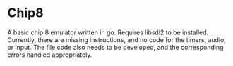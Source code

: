 # Chip8

A basic chip 8 emulator written in go. Requires libsdl2 to be installed.
Currently, there are missing instructions, and no code for the timers, audio,
or input. The file code also needs to be developed, and the corresponding errors
handled appropriately.
